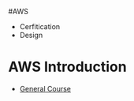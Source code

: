 #AWS
* Cerfitication
* Design

# AWS Introduction

* [General Course](https://www.youtube.com/watch?v=k1RI5locZE4)

